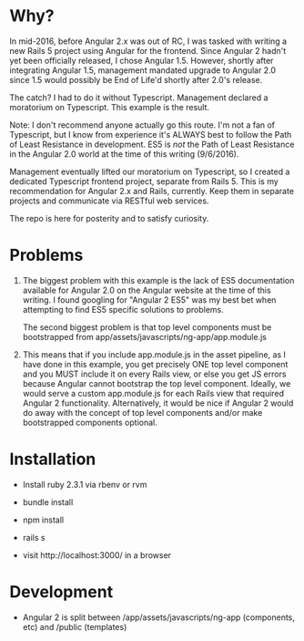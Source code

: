 # Why?

In mid-2016, before Angular 2.x was out of RC, I was tasked with writing a new Rails 5 project
using Angular for the frontend. Since Angular 2 hadn't yet been officially released, I chose
Angular 1.5. However, shortly after integrating Angular 1.5, management mandated upgrade to 
Angular 2.0 since 1.5 would possibly be End of Life'd shortly after 2.0's release.

The catch? I had to do it without Typescript. Management declared a moratorium on Typescript.
This example is the result.

Note: I don't recommend anyone actually go this route. I'm not a fan of Typescript, but I
know from experience it's ALWAYS best to follow the Path of Least Resistance in development.
ES5 is *not* the Path of Least Resistance in the Angular 2.0 world at the time of this writing
(9/6/2016).

Management eventually lifted our moratorium on Typescript, so I created a dedicated Typescript
frontend project, separate from Rails 5. This is my recommendation for Angular 2.x and Rails,
currently. Keep them in separate projects and communicate via RESTful web services.

The repo is here for posterity and to satisfy curiosity.

# Problems

1. The biggest problem with this example is the lack of ES5 documentation available for Angular 2.0
on the Angular website at the time of this writing. I found googling for "Angular 2 ES5" was my
best bet when attempting to find ES5 specific solutions to problems.

    The second biggest problem is that top level components must be bootstrapped from
app/assets/javascripts/ng-app/app.module.js

1. This means that if you include app.module.js in the asset pipeline, as I have done in this example,
you get precisely ONE top level component and you MUST include it on every Rails view, or else you
get JS errors because Angular cannot bootstrap the top level component. Ideally, we would serve a 
custom app.module.js for each Rails view that required Angular 2 functionality. Alternatively, it
would be nice if Angular 2 would do away with the concept of top level components and/or make
bootstrapped components optional.

# Installation

* Install ruby 2.3.1 via rbenv or rvm

* bundle install

* npm install

* rails s

* visit http://localhost:3000/ in a browser

# Development

* Angular 2 is split between /app/assets/javascripts/ng-app (components, etc) and /public (templates)
